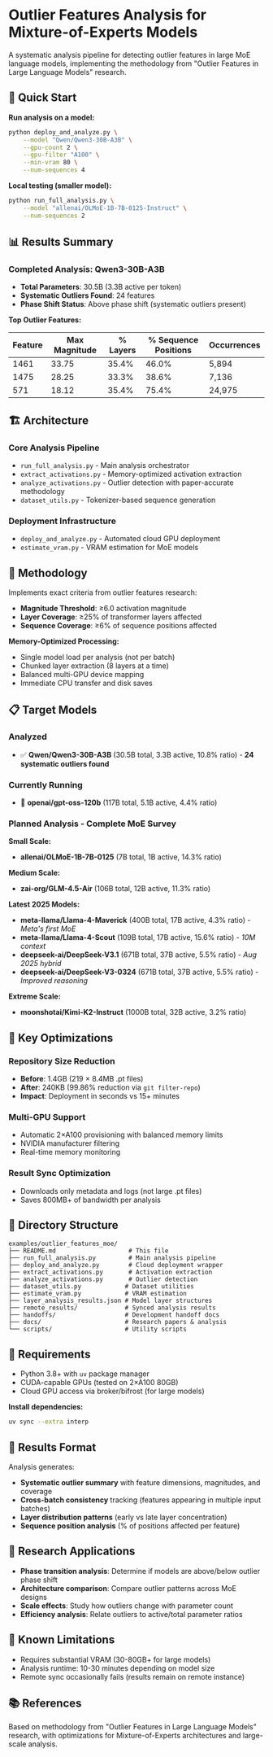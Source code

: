 # Outlier Features Analysis for Mixture-of-Experts Models

A systematic analysis pipeline for detecting outlier features in large MoE language models, implementing the methodology from "Outlier Features in Large Language Models" research.

## 🎯 Quick Start

**Run analysis on a model:**
```bash
python deploy_and_analyze.py \
    --model "Qwen/Qwen3-30B-A3B" \
    --gpu-count 2 \
    --gpu-filter "A100" \
    --min-vram 80 \
    --num-sequences 4
```

**Local testing (smaller model):**
```bash
python run_full_analysis.py \
    --model "allenai/OLMoE-1B-7B-0125-Instruct" \
    --num-sequences 2
```

## 📊 Results Summary

### Completed Analysis: Qwen3-30B-A3B

- **Total Parameters**: 30.5B (3.3B active per token)
- **Systematic Outliers Found**: 24 features
- **Phase Shift Status**: Above phase shift (systematic outliers present)

**Top Outlier Features:**

| Feature | Max Magnitude | % Layers | % Sequence Positions | Occurrences |
|---------|---------------|----------|---------------------|-------------|
| 1461    | 33.75        | 35.4%    | 46.0%              | 5,894       |
| 1475    | 28.25        | 33.3%    | 38.6%              | 7,136       |
| 571     | 18.12        | 35.4%    | 75.4%              | 24,975      |

## 🏗 Architecture

### Core Analysis Pipeline
- `run_full_analysis.py` - Main analysis orchestrator
- `extract_activations.py` - Memory-optimized activation extraction
- `analyze_activations.py` - Outlier detection with paper-accurate methodology
- `dataset_utils.py` - Tokenizer-based sequence generation

### Deployment Infrastructure  
- `deploy_and_analyze.py` - Automated cloud GPU deployment
- `estimate_vram.py` - VRAM estimation for MoE models

## 🔬 Methodology

Implements exact criteria from outlier features research:
- **Magnitude Threshold**: ≥6.0 activation magnitude
- **Layer Coverage**: ≥25% of transformer layers affected
- **Sequence Coverage**: ≥6% of sequence positions affected

**Memory-Optimized Processing:**
- Single model load per analysis (not per batch)
- Chunked layer extraction (8 layers at a time)
- Balanced multi-GPU device mapping
- Immediate CPU transfer and disk saves

## 📋 Target Models

### Analyzed
- ✅ **Qwen/Qwen3-30B-A3B** (30.5B total, 3.3B active, 10.8% ratio) - **24 systematic outliers found**

### Currently Running
- 🔄 **openai/gpt-oss-120b** (117B total, 5.1B active, 4.4% ratio)

### Planned Analysis - Complete MoE Survey

**Small Scale:**
- **allenai/OLMoE-1B-7B-0125** (7B total, 1B active, 14.3% ratio)

**Medium Scale:**  
- **zai-org/GLM-4.5-Air** (106B total, 12B active, 11.3% ratio)

**Latest 2025 Models:**
- **meta-llama/Llama-4-Maverick** (400B total, 17B active, 4.3% ratio) - *Meta's first MoE*
- **meta-llama/Llama-4-Scout** (109B total, 17B active, 15.6% ratio) - *10M context*
- **deepseek-ai/DeepSeek-V3.1** (671B total, 37B active, 5.5% ratio) - *Aug 2025 hybrid*
- **deepseek-ai/DeepSeek-V3-0324** (671B total, 37B active, 5.5% ratio) - *Improved reasoning*

**Extreme Scale:**
- **moonshotai/Kimi-K2-Instruct** (1000B total, 32B active, 3.2% ratio)

## 🚀 Key Optimizations

### Repository Size Reduction
- **Before**: 1.4GB (219 × 8.4MB .pt files)
- **After**: 240KB (99.86% reduction via `git filter-repo`)
- **Impact**: Deployment in seconds vs 15+ minutes

### Multi-GPU Support
- Automatic 2×A100 provisioning with balanced memory limits
- NVIDIA manufacturer filtering
- Real-time memory monitoring

### Result Sync Optimization
- Downloads only metadata and logs (not large .pt files)
- Saves 800MB+ of bandwidth per analysis

## 📁 Directory Structure

```
examples/outlier_features_moe/
├── README.md                    # This file
├── run_full_analysis.py         # Main analysis pipeline
├── deploy_and_analyze.py        # Cloud deployment wrapper
├── extract_activations.py       # Activation extraction
├── analyze_activations.py       # Outlier detection
├── dataset_utils.py            # Dataset utilities
├── estimate_vram.py            # VRAM estimation
├── layer_analysis_results.json # Model layer structures
├── remote_results/             # Synced analysis results
├── handoffs/                   # Development handoff docs
├── docs/                       # Research papers & analysis
└── scripts/                    # Utility scripts
```

## 🔧 Requirements

- Python 3.8+ with `uv` package manager
- CUDA-capable GPUs (tested on 2×A100 80GB)
- Cloud GPU access via broker/bifrost (for large models)

**Install dependencies:**
```bash
uv sync --extra interp
```

## 💾 Results Format

Analysis generates:
- **Systematic outlier summary** with feature dimensions, magnitudes, and coverage
- **Cross-batch consistency** tracking (features appearing in multiple input batches)
- **Layer distribution patterns** (early vs late layer concentration)
- **Sequence position analysis** (% of positions affected per feature)

## 🎯 Research Applications

- **Phase transition analysis**: Determine if models are above/below outlier phase shift
- **Architecture comparison**: Compare outlier patterns across MoE designs  
- **Scale effects**: Study how outliers change with parameter count
- **Efficiency analysis**: Relate outliers to active/total parameter ratios

## 🐛 Known Limitations

- Requires substantial VRAM (30-80GB+ for large models)
- Analysis runtime: 10-30 minutes depending on model size
- Remote sync occasionally fails (results remain on remote instance)

## 📚 References

Based on methodology from "Outlier Features in Large Language Models" research, with optimizations for Mixture-of-Experts architectures and large-scale analysis.
